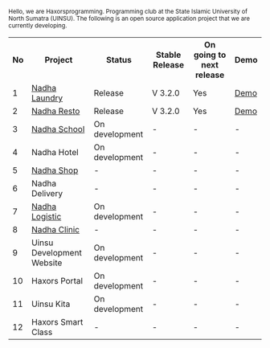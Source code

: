 <small>Hello, we are Haxorsprogramming. Programming club at the State Islamic University of North Sumatra (UINSU). The following is an open source application project that we are currently developing.</small>

<span align='center'>
<table width='100%'>
  <tr>
    <th>No</th><th>Project</th><th>Status</th><th>Stable Release</th><th>On going to next release</th><th>Demo</th>
  </tr>
  <tr>
    <td>1</td><td><a href='https://github.com/haxorsprogramming/Nadha-Laundry'>Nadha Laundry</a></td><td>Release</td><td>V 3.2.0</td><td>Yes</td><td><a href='http://demo.haxors.or.id/Nadha-Laundry'>Demo</a></td>
  </tr>
   <tr>
    <td>2</td><td><a href='https://github.com/haxorsprogramming/Nadha-Resto'>Nadha Resto</a></td><td>Release</td><td>V 3.2.0</td><td>Yes</td><td><a href='http://demo.haxors.or.id/Nadha-Resto'>Demo</a></td>
  </tr>
   <tr>
    <td>3</td><td><a href='https://github.com/haxorsprogramming/Nadha-School'>Nadha School</a></td><td>On development</td><td>-</td><td>-</td><td>-</td>
  </tr>
   <tr>
    <td>4</td><td>Nadha Hotel</td><td>On development</td><td>-</td><td>-</td><td>-</td>
  </tr>
   <tr>
    <td>5</td><td><a href='https://github.com/haxorsprogramming/Nadha-Shop'>Nadha Shop</a></td><td>-</td><td>-</td><td>-</td><td>-</td>
  </tr>
   <tr>
    <td>6</td><td>Nadha Delivery</td><td>-</td><td>-</td><td>-</td><td>-</td>
  </tr>
   <tr>
    <td>7</td><td><a href='https://github.com/haxorsprogramming/Nadha-Logistic'>Nadha Logistic</a></td><td>On development</td><td>-</td><td>-</td><td>-</td>
  </tr>
   <tr>
    <td>8</td><td><a href='https://github.com/haxorsprogramming/Nadha-Clinic'>Nadha Clinic</a></td><td>-</td><td>-</td><td>-</td><td>-</td>
  </tr>
  <tr>
    <td>9</td><td>Uinsu Development Website</td><td>On development</td><td>-</td><td>-</td><td>-</td>
  </tr>
  <tr>
    <td>10</td><td>Haxors Portal</td><td>On development</td><td>-</td><td>-</td><td>-</td>
  </tr>
  <tr>
    <td>11</td><td>Uinsu Kita</td><td>On development</td><td>-</td><td>-</td><td>-</td>
  </tr>
  <tr>
    <td>12</td><td>Haxors Smart Class</td><td>-</td><td>-</td><td>-</td><td>-</td>
  </tr>
</table>
</span>


